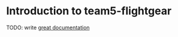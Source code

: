 # Introduction to team5-flightgear

TODO: write [great documentation](http://jacobian.org/writing/great-documentation/what-to-write/)
